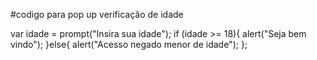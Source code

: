 #codigo para pop up verificação de idade



var idade = prompt("Insira sua idade");
if (idade >= 18){
    alert("Seja bem vindo");
}else{
    alert("Acesso negado menor de idade");
};
